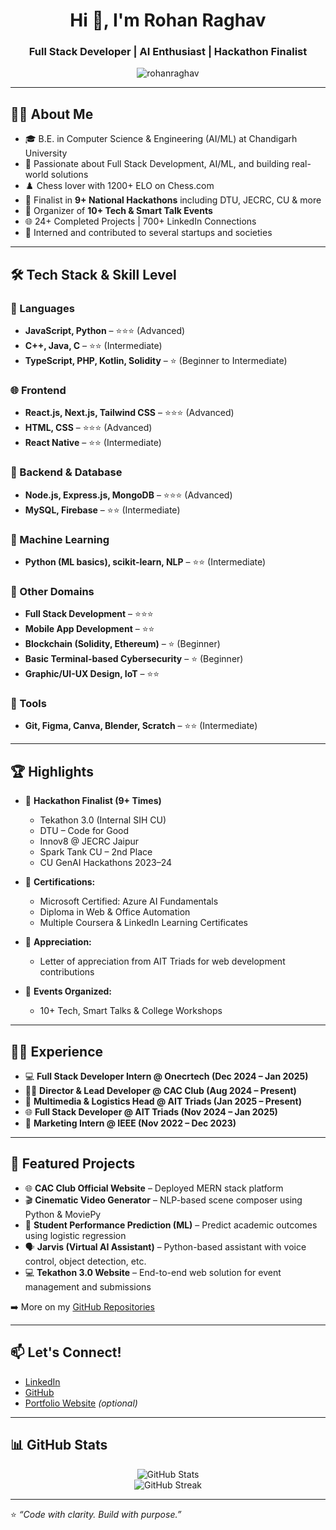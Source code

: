 <h1 align="center">Hi 👋, I'm Rohan Raghav</h1>
<h3 align="center">Full Stack Developer | AI Enthusiast | Hackathon Finalist</h3>

<p align="center">
  <img src="https://komarev.com/ghpvc/?username=RohanRaghav&label=Profile%20views&color=0e75b6&style=flat" alt="rohanraghav" />
</p>

---

## 🧑‍💻 About Me

- 🎓 B.E. in Computer Science & Engineering (AI/ML) at Chandigarh University  
- 🧠 Passionate about Full Stack Development, AI/ML, and building real-world solutions  
- ♟️ Chess lover with 1200+ ELO on Chess.com  
- 🚀 Finalist in **9+ National Hackathons** including DTU, JECRC, CU & more  
- 📢 Organizer of **10+ Tech & Smart Talk Events**  
- 🌐 24+ Completed Projects | 700+ LinkedIn Connections  
- 💼 Interned and contributed to several startups and societies  

---

## 🛠️ Tech Stack & Skill Level

### 🚀 Languages
- **JavaScript, Python** – ⭐⭐⭐ (Advanced)  
- **C++, Java, C** – ⭐⭐ (Intermediate)  
- **TypeScript, PHP, Kotlin, Solidity** – ⭐ (Beginner to Intermediate)

### 🌐 Frontend
- **React.js, Next.js, Tailwind CSS** – ⭐⭐⭐ (Advanced)  
- **HTML, CSS** – ⭐⭐⭐ (Advanced)  
- **React Native** – ⭐⭐ (Intermediate)

### 🔧 Backend & Database
- **Node.js, Express.js, MongoDB** – ⭐⭐⭐ (Advanced)  
- **MySQL, Firebase** – ⭐⭐ (Intermediate)

### 🧠 Machine Learning
- **Python (ML basics), scikit-learn, NLP** – ⭐⭐ (Intermediate)

### 🔐 Other Domains
- **Full Stack Development** – ⭐⭐⭐  
- **Mobile App Development** – ⭐⭐  
- **Blockchain (Solidity, Ethereum)** – ⭐ (Beginner)  
- **Basic Terminal-based Cybersecurity** – ⭐ (Beginner)  
- **Graphic/UI-UX Design, IoT** – ⭐⭐

### 🧰 Tools
- **Git, Figma, Canva, Blender, Scratch** – ⭐⭐ (Intermediate)

---

## 🏆 Highlights

- 🥇 **Hackathon Finalist (9+ Times)**  
  - Tekathon 3.0 (Internal SIH CU)  
  - DTU – Code for Good  
  - Innov8 @ JECRC Jaipur  
  - Spark Tank CU – 2nd Place  
  - CU GenAI Hackathons 2023–24

- 📜 **Certifications:**  
  - Microsoft Certified: Azure AI Fundamentals  
  - Diploma in Web & Office Automation  
  - Multiple Coursera & LinkedIn Learning Certificates

- 💬 **Appreciation:**  
  - Letter of appreciation from AIT Triads for web development contributions

- 📣 **Events Organized:**  
  - 10+ Tech, Smart Talks & College Workshops

---

## 👨‍💼 Experience

- 💻 **Full Stack Developer Intern @ Onecrtech (Dec 2024 – Jan 2025)**  
- 🧑‍💼 **Director & Lead Developer @ CAC Club (Aug 2024 – Present)**  
- 🎥 **Multimedia & Logistics Head @ AIT Triads (Jan 2025 – Present)**  
- 🌐 **Full Stack Developer @ AIT Triads (Nov 2024 – Jan 2025)**  
- 📣 **Marketing Intern @ IEEE (Nov 2022 – Dec 2023)**  

---

## 🚀 Featured Projects

- 🌐 **CAC Club Official Website** – Deployed MERN stack platform  
- 🎬 **Cinematic Video Generator** – NLP-based scene composer using Python & MoviePy  
- 🧠 **Student Performance Prediction (ML)** – Predict academic outcomes using logistic regression  
- 🗣️ **Jarvis (Virtual AI Assistant)** – Python-based assistant with voice control, object detection, etc.  
- 💻 **Tekathon 3.0 Website** – End-to-end web solution for event management and submissions  

➡️ More on my [GitHub Repositories](https://github.com/RohanRaghav?tab=repositories)

---

## 📫 Let's Connect!

- [LinkedIn](www.linkedin.com/in/rohan-raghav-b0b07a24a)  
- [GitHub](https://github.com/RohanRaghav)  
- [Portfolio Website](https://rohan-raghav-portfolio.vercel.app/) *(optional)*

---

## 📊 GitHub Stats

<p align="center">
  <img src="https://github-readme-stats.vercel.app/api?username=RohanRaghav&show_icons=true&theme=radical" alt="GitHub Stats" />
  <br />
  <img src="https://github-readme-streak-stats.herokuapp.com?user=RohanRaghav&theme=radical&date_format=M%20j%5B%2C%20Y%5D" alt="GitHub Streak" />
</p>

---

⭐️ *“Code with clarity. Build with purpose.”*
